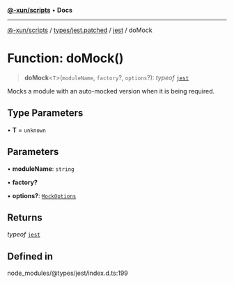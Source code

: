 [**@-xun/scripts**](../../../../../README.md) • **Docs**

***

[@-xun/scripts](../../../../../README.md) / [types/jest.patched](../../../README.md) / [jest](../README.md) / doMock

# Function: doMock()

> **doMock**\<`T`\>(`moduleName`, `factory`?, `options`?): *typeof* [`jest`](../README.md)

Mocks a module with an auto-mocked version when it is being required.

## Type Parameters

• **T** = `unknown`

## Parameters

• **moduleName**: `string`

• **factory?**

• **options?**: [`MockOptions`](../interfaces/MockOptions.md)

## Returns

*typeof* [`jest`](../README.md)

## Defined in

node\_modules/@types/jest/index.d.ts:199
